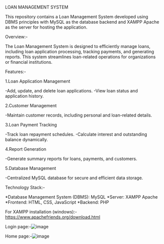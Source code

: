 LOAN MANAGEMENT SYSTEM

This repository contains a Loan Management System developed using DBMS principles with MySQL as the database backend and XAMPP Apache as the server for hosting the application.

Overview:-

The Loan Management System is designed to efficiently manage loans, including loan application processing, tracking payments, and generating reports. This system streamlines loan-related operations for organizations or financial institutions.

Features:-

1.Loan Application Management

-Add, update, and delete loan applications.
-View loan status and application history.

2.Customer Management

-Maintain customer records, including personal and loan-related details.

3.Loan Payment Tracking

-Track loan repayment schedules.
-Calculate interest and outstanding balance dynamically.

4.Report Generation

-Generate summary reports for loans, payments, and customers.

5.Database Management

-Centralized MySQL database for secure and efficient data storage.

Technology Stack:-

*Database Management System (DBMS): MySQL
*Server: XAMPP Apache
*Frontend: HTML, CSS, JavaScript
*Backend: PHP

For XAMPP installation (windows):-https://www.apachefriends.org/download.html


Login page:-![image](https://github.com/user-attachments/assets/7cabbd62-86c2-4374-b0c1-b72abcd412b8)

Home page:-![image](https://github.com/user-attachments/assets/6359c619-70d4-4301-bd4f-da83b68646d9)


